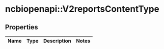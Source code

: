 # ncbiopenapi::V2reportsContentType


## Properties
Name | Type | Description | Notes
------------ | ------------- | ------------- | -------------


